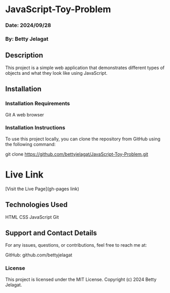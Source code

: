# JavaScript-Toy-Problem
### Date: 2024/09/28
### By: Betty Jelagat
## Description
This project is a simple web application that demonstrates different types of objects and what they look like using JavaScript.

## Installation
### Installation Requirements
Git
A web browser

### Installation Instructions
To use this project locally, you can clone the repository from GitHub using the following command:

git clone https://github.com/bettyjelagat/JavaScript-Toy-Problem.git

# Live Link
[Visit the Live Page](gh-pages link)

## Technologies Used
HTML
CSS
JavaScript
Git

## Support and Contact Details
For any issues, questions, or contributions, feel free to reach me at:

GitHub: github.com/bettyjelagat

### License
This project is licensed under the MIT License.
Copyright (c) 2024 Betty Jelagat.
